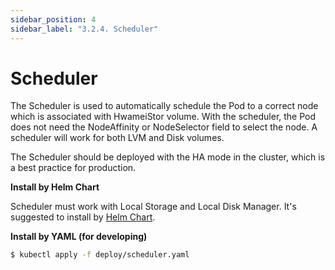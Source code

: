 ```yaml
---
sidebar_position: 4
sidebar_label: "3.2.4. Scheduler"
---
```


# Scheduler

The Scheduler is used to automatically schedule the Pod to a correct node which is associated with HwameiStor volume. With the scheduler, the Pod does not need the NodeAffinity or NodeSelector field to select the node. A scheduler will work for both LVM and Disk volumes.

The Scheduler should be deployed with the HA mode in the cluster, which is a best practice for production.

**Install by Helm Chart**

Scheduler must work with Local Storage and Local Disk Manager. It's suggested to install by [Helm Chart](../../2.quick_start/2.1.installation/2.1.2.deploy_helm_charts.md).

**Install by YAML (for developing)**

```bash
$ kubectl apply -f deploy/scheduler.yaml
```
